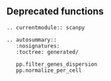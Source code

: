 ## Deprecated functions

```{eval-rst}
.. currentmodule:: scanpy
```

```{eval-rst}
.. autosummary::
   :nosignatures:
   :toctree: generated/

   pp.filter_genes_dispersion
   pp.normalize_per_cell
```

